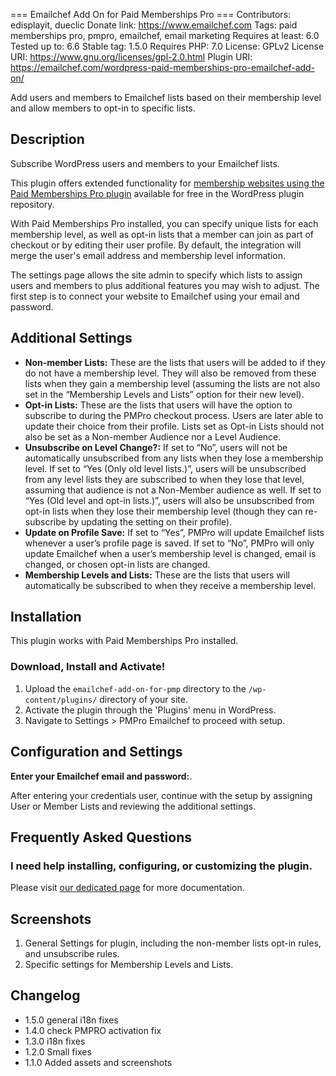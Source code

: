 === Emailchef Add On for Paid Memberships Pro ===
Contributors: edisplayit, dueclic
Donate link: https://www.emailchef.com
Tags: paid memberships pro, pmpro, emailchef, email marketing
Requires at least: 6.0
Tested up to: 6.6
Stable tag: 1.5.0
Requires PHP: 7.0
License: GPLv2
License URI: https://www.gnu.org/licenses/gpl-2.0.html
Plugin URI: https://emailchef.com/wordpress-paid-memberships-pro-emailchef-add-on/

Add users and members to Emailchef lists based on their membership level and allow members to opt-in to specific lists.

## Description

Subscribe WordPress users and members to your Emailchef lists.

This plugin offers extended functionality for [membership websites using the Paid Memberships Pro plugin](https://wordpress.org/plugins/paid-memberships-pro/) available for free in the WordPress plugin repository.

With Paid Memberships Pro installed, you can specify unique lists for each membership level, as well as opt-in lists that a member can join as part of checkout or by editing their user profile. By default, the integration will merge the user's email address and membership level information.

The settings page allows the site admin to specify which lists to assign users and members to plus additional features  you may wish to adjust. The first step is to connect your website to Emailchef using your email and password.

## Additional Settings

* **Non-member Lists:** These are the lists that users will be added to if they do not have a membership level. They will also be removed from these lists when they gain a membership level (assuming the lists are not also set in the “Membership Levels and Lists” option for their new level).
* **Opt-in Lists:** These are the lists that users will have the option to subscribe to during the PMPro checkout process. Users are later able to update their choice from their profile. Lists set as Opt-in Lists should not also be set as a Non-member Audience nor a Level Audience.
* **Unsubscribe on Level Change?:** If set to “No”, users will not be automatically unsubscribed from any lists when they lose a membership level. If set to “Yes (Only old level lists.)”, users will be unsubscribed from any level lists they are subscribed to when they lose that level, assuming that audience is not a Non-Member audience as well. If set to “Yes (Old level and opt-in lists.)”, users will also be unsubscribed from opt-in lists when they lose their membership level (though they can re-subscribe by updating the setting on their profile).
* **Update on Profile Save:** If set to “Yes”, PMPro will update Emailchef lists whenever a user’s profile page is saved. If set to “No”, PMPro will only update Emailchef when a user’s membership level is changed, email is changed, or chosen opt-in lists are changed.
* **Membership Levels and Lists:** These are the lists that users will automatically be subscribed to when they receive a membership level.

## Installation
This plugin works with Paid Memberships Pro installed.

### Download, Install and Activate!
1. Upload the `emailchef-add-on-for-pmp` directory to the `/wp-content/plugins/` directory of your site.
2. Activate the plugin through the 'Plugins' menu in WordPress.
3. Navigate to Settings > PMPro Emailchef to proceed with setup.

## Configuration and Settings

**Enter your Emailchef email and password:**.

After entering your credentials user, continue with the setup by assigning User or Member Lists and reviewing the additional settings.

## Frequently Asked Questions

### I need help installing, configuring, or customizing the plugin.

Please visit [our dedicated page](https://emailchef.com/wordpress-paid-memberships-pro-emailchef-add-on/) for more documentation.

## Screenshots

1. General Settings for plugin, including the non-member lists opt-in rules, and unsubscribe rules.
2. Specific settings for Membership Levels and Lists.

## Changelog

* 1.5.0 general i18n fixes
* 1.4.0 check PMPRO activation fix
* 1.3.0 i18n fixes
* 1.2.0 Small fixes
* 1.1.0 Added assets and screenshots
